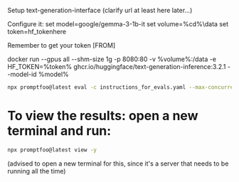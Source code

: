 Setup text-generation-interface (clarify url at least here later...)

Configure it:
set model=google/gemma-3-1b-it
set volume=%cd%\data
set token=hf_tokenhere

Remember to get your token [FROM]

docker run --gpus all --shm-size 1g -p 8080:80 -v %volume%:/data -e HF_TOKEN=%token% ghcr.io/huggingface/text-generation-inference:3.2.1 --model-id %model%
```bash
npx promptfoo@latest eval -c instructions_for_evals.yaml --max-concurrency 1 --repeat 10 -y
```

# To view the results: open a new terminal and run:
```bash
npx promptfoo@latest view -y
```
(advised to open a new terminal for this, since it's a server that needs to be running all the time)